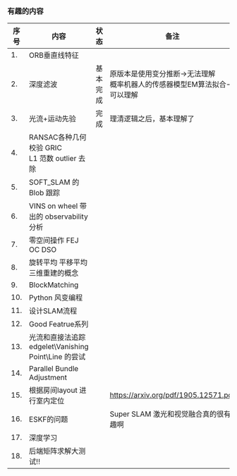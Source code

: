 <!--
 * @Author: Liu Weilong
 * @Date: 2021-01-29 16:41:49
 * @LastEditors: Liu Weilong
 * @LastEditTime: 2021-03-13 21:45:48
 * @FilePath: /3rd-test-learning/work_record/learning_task/week_plan_collection_2021/interesting_target.md
 * @Description: 
-->
### 有趣的内容
序号|内容|状态|备注
---|---|---|---
1. |ORB垂直线特征||           
2. |深度滤波|基本完成|原版本是使用变分推断->无法理解<br>概率机器人的传感器模型EM算法拟合->可以理解            
3. |光流+运动先验|完成|理清逻辑之后，基本理解了
4. |RANSAC各种几何校验 GRIC <br>L1 范数 outlier 去除||
5. |SOFT_SLAM 的 Blob 跟踪||
6. |VINS on wheel 带出的 observability 分析||
7. |零空间操作 FEJ OC DSO||
8. |旋转平均 平移平均 三维重建的概念||
9. |BlockMatching||
10. |Python 风变编程||
11. |设计SLAM流程||  
12. |Good Featrue系列||
13. |光流和直接法追踪edgelet\Vanishing Point\Line 的尝试||
14. |Parallel Bundle Adjustment ||
15. |根据房间layout 进行室内定位||https://arxiv.org/pdf/1905.12571.pdf
16. |ESKF的问题||Super SLAM 激光和视觉融合真的很有趣啊
17. |深度学习||
18. |后端矩阵求解大测试!!||